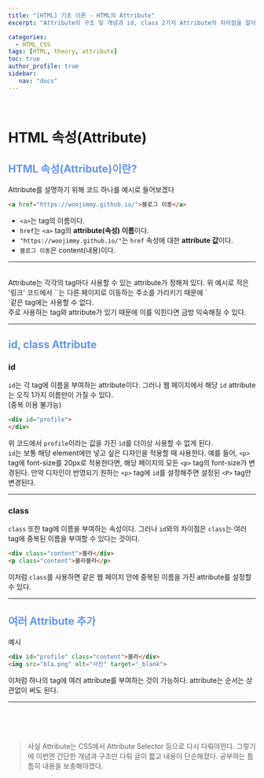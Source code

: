 ```yaml
---
title: "[HTML] 기초 이론 - HTML의 Attribute"
excerpt: "Attribute의 구조 및 개념과 id, class 2가지 Attribute의 차이점을 알아보자."

categories: 
  - HTML_CSS
tags: [HTML, theory, attribute]
toc: true
author_profile: true 
sidebar:
   nav: "docs"
---
```


<br>

# HTML 속성(Attribute)
## <span style="color:cornflowerblue">**HTML 속성(Attribute)이란?**</span>
Attribute를 설명하기 위해 코드 하나를 예시로 들어보겠다
```html
<a href="https://woojimmy.github.io/">블로그 이동</a>
```
- `<a>`는 tag의 이름이다.
- `href`는 `<a>` tag의 **attribute(속성) 이름**이다.
- `"https://woojimmy.github.io/"`는 `href` 속성에 대한 **attribute 값**이다.
- `블로그 이동`은 content(내용)이다.

---
<br>
Attribute는 각각의 tag마다 사용할 수 있는 attribute가 정해져 있다. 위 예시로 적은 '링크' 코드에서 `<href>`는 다른 페이지로 이동하는 주소를 가리키기 때문에 `<div>`같은 tag에는 사용할 수 없다.<br> 주로 사용하는 tag와 attribute가 있기 때문에 이를 익힌다면 금방 익숙해질 수 있다.

---

## <span style="color:cornflowerblue">**id, class Attribute**</span>
### id
 `id`는 각 tag에 이름을 부여하는 attribute이다. 그러나 웹 페이지에서 해당 `id` attribute는 오직 1가지 이름만이 가질 수 있다.<br> (중복 이용 불가능)
```html
<div id="profile">
</div>
```
위 코드에서 `profile`이라는 값을 가진 `id`를 더이상 사용할 수 없게 된다.<br>
`id`는 보통 해당 element에만 넣고 싶은 디자인을 적용할 때 사용한다. 예를 들어, `<p>` tag에 font-size를 20px로 적용한다면, 해당 페이지의 모든 `<p>` tag의 font-size가 변경된다. 만약 디자인이 반영되기 원하는 `<p>` tag에 `id`를 설정해주면 설정된 `<P>` tag만 변경된다.

---
### class
`class` 또한 tag에 이름을 부여하는 속성이다. 그러나 `id`와의 차이점은 `class`는 여러 tag에 중복된 이름을 부여할 수 있다는 것이다.
```html
<div class="content">블라</div>
<p class="content">블라블라</p>
```
이처럼 `class`를 사용하면 같은 웹 페이지 안에 중복된 이름을 가진 attribute를 설정할 수 있다.

---

## <span style="color:cornflowerblue">**여러 Attribute 추가**</span>
예시
```html
<div id="profile" class="content">블라</div> 
<img src="bla.png" alt="사진" target="_blank"> 
```
이처럼 하나의 tag에 여러 attribute를 부여하는 것이 가능하다. attribute는 순서는 상관없이 써도 된다.

---

<br><br>
<br>
>사실 Attribute는 CSS에서 Attribute Selector 등으로 다시 다뤄야한다. 그렇기에 이번엔 간단한 개념과 구조만 다뤄 글이 짧고 내용이 단순해졌다. 공부하는 틈틈히 내용을 보충해야겠다.